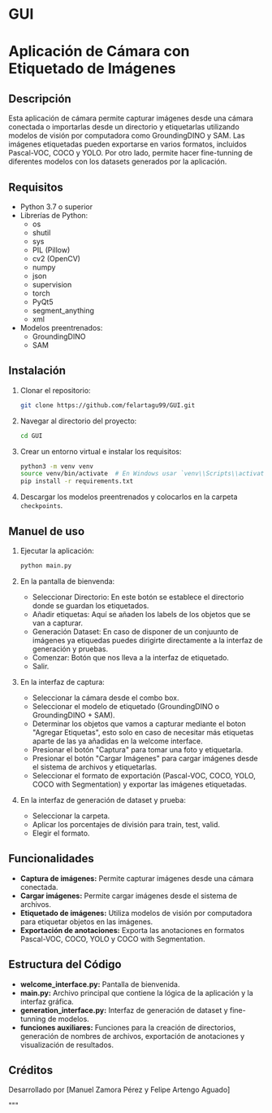 # GUI

# Aplicación de Cámara con Etiquetado de Imágenes

## Descripción
Esta aplicación de cámara permite capturar imágenes desde una cámara conectada o importarlas desde un directorio y etiquetarlas utilizando modelos de visión por computadora como GroundingDINO y SAM. Las imágenes etiquetadas pueden exportarse en varios formatos, incluidos Pascal-VOC, COCO y YOLO. Por otro lado, permite hacer fine-tunning de diferentes modelos con los datasets generados por la aplicación.

## Requisitos
- Python 3.7 o superior
- Librerías de Python:
  - os
  - shutil
  - sys
  - PIL (Pillow)
  - cv2 (OpenCV)
  - numpy
  - json
  - supervision
  - torch
  - PyQt5
  - segment_anything
  - xml
- Modelos preentrenados:
  - GroundingDINO
  - SAM

## Instalación
1. Clonar el repositorio:
    ```sh
    git clone https://github.com/felartagu99/GUI.git
    ```
2. Navegar al directorio del proyecto:
    ```sh
    cd GUI
    ```
3. Crear un entorno virtual e instalar los requisitos:
    ```sh
    python3 -m venv venv
    source venv/bin/activate  # En Windows usar `venv\\Scripts\\activate`
    pip install -r requirements.txt
    ```
4. Descargar los modelos preentrenados y colocarlos en la carpeta `checkpoints`.

## Manuel de uso
1. Ejecutar la aplicación:
    ```sh
    python main.py
    ```
2. En la pantalla de bienvenda:
     * Seleccionar Directorio: En este botón se establece el directorio donde se guardan los etiquetados.
     * Añadir etiquetas: Aquí se añaden los labels de los objetos que se van a capturar.
     * Generación Dataset: En caso de disponer de un conjuunto de imágenes ya etiquedas puedes dirigirte directamente a la interfaz de generación y pruebas.
     * Comenzar: Botón que nos lleva a la interfaz de etiquetado.
     * Salir.

3. En la interfaz de captura:      
     * Seleccionar la cámara desde el combo box.
     * Seleccionar el modelo de etiquetado (GroundingDINO o GroundingDINO + SAM).
     * Determinar los objetos que vamos a capturar mediante el boton "Agregar Etiquetas", esto solo en caso de necesitar más etiquetas aparte de las ya añadidas en la welcome interface.
     * Presionar el botón "Captura" para tomar una foto y etiquetarla.
     * Presionar el botón "Cargar Imágenes" para cargar imágenes desde el sistema de archivos y etiquetarlas.
     * Seleccionar el formato de exportación (Pascal-VOC, COCO, YOLO, COCO with Segmentation) y exportar las imágenes etiquetadas.

4. En la interfaz de generación de dataset y prueba:
     * Seleccionar la carpeta.
     * Aplicar los porcentajes de división para train, test, valid.
     * Elegir el formato.

## Funcionalidades
- **Captura de imágenes:** Permite capturar imágenes desde una cámara conectada.
- **Cargar imágenes:** Permite cargar imágenes desde el sistema de archivos.
- **Etiquetado de imágenes:** Utiliza modelos de visión por computadora para etiquetar objetos en las imágenes.
- **Exportación de anotaciones:** Exporta las anotaciones en formatos Pascal-VOC, COCO, YOLO y COCO with Segmentation.

## Estructura del Código
- **welcome_interface.py:** Pantalla de bienvenida.
- **main.py:** Archivo principal que contiene la lógica de la aplicación y la interfaz gráfica.
- **generation_interface.py:** Interfaz de generación de dataset y fine-tunning de modelos.
- **funciones auxiliares:** Funciones para la creación de directorios, generación de nombres de archivos, exportación de anotaciones y visualización de resultados.

## Créditos
Desarrollado por [Manuel Zamora Pérez y Felipe Artengo Aguado]

"""
